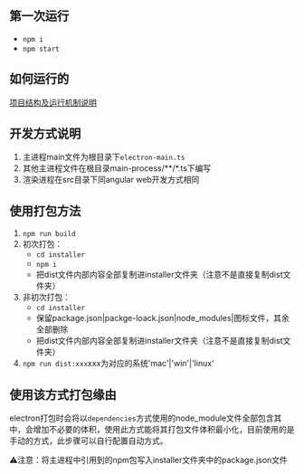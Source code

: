 ## 第一次运行
- `npm i`
- `npm start`

## 如何运行的
[项目结构及运行机制说明](https://github.com/luoyang233/blog/blob/master/angular/electron2.md)

## 开发方式说明
1. 主进程main文件为根目录下`electron-main.ts`
2. 其他主进程文件在根目录main-process/**/*.ts下编写
3. 渲染进程在src目录下同angular web开发方式相同

## 使用打包方法
1. `npm run build`
2. 初次打包：
   - `cd installer`
   - `npm i`
   - 把dist文件内部内容全部复制进installer文件夹（注意不是直接复制dist文件夹）
3. 非初次打包：
   - `cd installer`
   - 保留package.json|packge-loack.json|node_modules|图标文件，其余全部删除
   - 把dist文件内部内容全部复制进installer文件夹（注意不是直接复制dist文件夹）
4. `npm run dist:xxx`xxx为对应的系统'mac'|'win'|'linux'

## 使用该方式打包缘由
electron打包时会将以`dependencies`方式使用的node_module文件全部包含其中，会增加不必要的体积，使用此方式能将其打包文件体积最小化，目前使用的是手动的方式，此步骤可以自行配置自动方式。

⚠️注意：将主进程中引用到的npm包写入installer文件夹中的package.json文件
